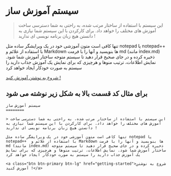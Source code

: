 سیستم آموزش ساز
========

> این سیستم با استفاده از ساختار مرتب شده، به راحتی به شما دسترسی ساخت آموزش های مختلف را خواهد داد. برای کارکردن با این سیستم شما نیازی به دانستن هیچ زبان برنامه نویسی ای ندارید !

تنها کافی است متون آموزشی خود در یک ویرایشگر ساده مثل notepad یا notepad++  با استفاده از علائم و Markdown ها بنویسید و آنها را با فرمت md (مانند index.md) ذخیره کرده و در جای صحیح قرار دهید تا سیستم متوجه ساختار آموزش شما شود. نمایش اطلاعات، ترتیب منوها و هرچیزی که برای نمایش یک آموزش جذاب دارید را سیستم به صورت خودکار ایجاد خواهد کرد

<a class="btn btn-primary btn-lg" href="getting-started">شروع به نوشتن آموزش کنید !</a>

## برای مثال کد قسمت بالا به شکل زیر نوشته می شود

~~~
سیستم آموزش ساز
========

> این سیستم با استفاده از ساختار مرتب شده، به راحتی به شما دسترسی ساخت آموزش های مختلف را خواهد داد. برای کارکردن با این سیستم شما نیازی به دانستن هیچ زبان برنامه نویسی ای ندارید !

تنها کافی است متون آموزشی خود در یک ویرایشگر ساده مثل notepad یا notepad++  با استفاده از علائم و Markdown ها بنویسید و آنها را با فرمت md (مانند index.md) ذخیره کرده و در جای صحیح قرار دهید تا سیستم متوجه ساختار آموزش شما شود. نمایش اطلاعات، ترتیب منوها و هرچیزی که برای نمایش یک آموزش جذاب دارید را سیستم به صورت خودکار ایجاد خواهد کرد

<a class="btn btn-primary btn-lg" href="getting-started">شروع به نوشتن آموزش کنید !</a>
~~~
